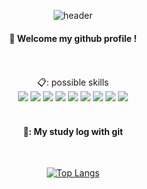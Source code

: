 <!--
### Hi there 👋
-->
<!--
**DongHyeonHDH/DongHyeonHDH** is a ✨ _special_ ✨ repository because its `README.md` (this file) appears on your GitHub profile.

Here are some ideas to get you started:

- 🔭 I’m currently working on ...
- 🌱 I’m currently learning ...
- 👯 I’m looking to collaborate on ...
- 🤔 I’m looking for help with ...
- 💬 Ask me about ...
- 📫 How to reach me: ...
- 😄 Pronouns: ...
- ⚡ Fun fact: ...
-->

<div align="center">
  
![header](https://capsule-render.vercel.app/api?type=Waving&text=My%Profile)

####  :wave: Welcome my github profile !
  <br/>
  <br/>
📋: possible skills 

  <br/>
<img src="https://img.shields.io/badge/JAVA-007396?style=for-the-badge&logo=java&logoColor=white">

<img src="https://img.shields.io/badge/MySQL-4479A1?style=for-the-badge&logo=MySQL&logoColor=white">

<img src="https://img.shields.io/badge/C++-4479A1?style=for-the-badge&logo=C++L&logoColor=white">

<img src="https://img.shields.io/badge/Oracle-F80000?style=for-the-badge&logo=Oracle&logoColor=white">

<img src="https://img.shields.io/badge/elasticsearch-2C2255?style=for-the-badge&logo=elasticsearclh%20IDE&logoColor=white">

<img src="https://img.shields.io/badge/github-181717?style=for-the-badge&logo=github&logoColor=white">

<img src="https://img.shields.io/badge/kotlin-232F3E?style=for-the-badge&logo=kotlin&logoColor=white">

<img src="https://img.shields.io/badge/python-232F3E?style=for-the-badge&logo=python&logoColor=white">

<img src="https://img.shields.io/badge/R-232F3E?style=for-the-badge&logo=R&logoColor=white">
   <br/>
   <br/>
 
####  📝: My study log with git
  <br/>
  
[![Top Langs](https://github-readme-stats.vercel.app/api/top-langs/?username=893107&layout=compact)](https://github.com/anuraghazra/github-readme-stats)

</div>
